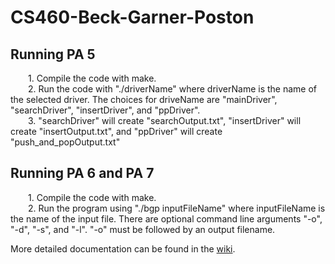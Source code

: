 # CS460-Beck-Garner-Poston

## Running PA 5
&emsp;&emsp;1. Compile the code with make.\
&emsp;&emsp;2. Run the code with "./driverName" where driverName is the name of the selected driver. The choices for driveName are "mainDriver", "searchDriver", "insertDriver", and "ppDriver".\
&emsp;&emsp;3. "searchDriver" will create "searchOutput.txt", "insertDriver" will create "insertOutput.txt", and "ppDriver" will create "push_and_popOutput.txt"

## Running PA 6 and PA 7
&emsp;&emsp;1. Compile the code with make.\
&emsp;&emsp;2. Run the program using "./bgp inputFileName" where inputFileName is the name of the input file. There are optional command line arguments "-o", "-d", "-s", and "-l". "-o" must be followed by an output filename.

More detailed documentation can be found in the [wiki](https://github.com/Price775/CS460-Beck-Garner-Poston/wiki).
